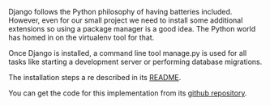 Django follows the Python philosophy of having batteries included. However, even for our small project we need to install some additional extensions so using a package manager is a good idea. The Python world has homed in on the virtualenv tool for that. 

Once Django is installed, a command line tool manage.py is used for all tasks like starting a development server or performing database migrations. 

The installation steps a re described in its [README](https://github.com/cocomore/fuxcon2013_django#readme).

You can get the code for this implementation from its [github repository](https://github.com/cocomore/fuxcon2013_django/).